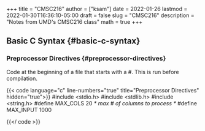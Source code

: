 +++
title = "CMSC216"
author = ["ksam"]
date = 2022-01-26
lastmod = 2022-01-30T16:36:10-05:00
draft = false
slug = "CMSC216"
description = "Notes from UMD's CMSC216 class"
math = true
+++

## Basic C Syntax {#basic-c-syntax}


### Preprocessor Directives {#preprocessor-directives}

Code at the beginning of a file that starts with a #. This is run before compilation.

{{< code language="c" line-numbers="true" title="Preprocessor Directives" hidden="true">}}
\#include <stdio.h>
\#include <stdlib.h>
\#include <string.h>
\#define MAX\_COLS 20 _\* max # of columns to process \*_
\#define MAX\_INPUT 1000

{{</ code >}}
